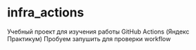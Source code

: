 # infra_actions
Учебный проект для изучения работы GitHub Actions (Яндекс Практикум)
Пробуем запушить для проверки workflow
